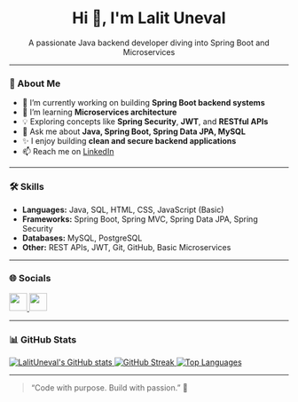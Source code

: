 <h1 align="center">Hi 👋, I'm Lalit Uneval</h1>

<p align="center">A passionate Java backend developer diving into Spring Boot and Microservices</p>

---

### 🚀 About Me

- 🔭 I’m currently working on building **Spring Boot backend systems**
- 🌱 I’m learning **Microservices architecture**
- 💡 Exploring concepts like **Spring Security**, **JWT**, and **RESTful APIs**
- 💬 Ask me about **Java, Spring Boot, Spring Data JPA, MySQL**
- ✨ I enjoy building **clean and secure backend applications**
- 📫 Reach me on [LinkedIn](https://www.linkedin.com/in/uneval-lalit-106455355/)

---

### 🛠️ Skills

- **Languages:** Java, SQL, HTML, CSS, JavaScript (Basic)
- **Frameworks:** Spring Boot, Spring MVC, Spring Data JPA, Spring Security
- **Databases:** MySQL, PostgreSQL
- **Other:** REST APIs, JWT, Git, GitHub, Basic Microservices

---

### 🌐 Socials

<p align="left">
  <a href="https://github.com/LalitUneval" target="_blank">
    <img src="https://raw.githubusercontent.com/danielcranney/readme-generator/main/public/icons/socials/github.svg" width="32" height="32" />
  </a>
  <a href="https://www.linkedin.com/in/uneval-lalit-106455355/" target="_blank">
    <img src="https://raw.githubusercontent.com/danielcranney/readme-generator/main/public/icons/socials/linkedin.svg" width="32" height="32" />
  </a>
</p>

---

### 📊 GitHub Stats

<a href="https://github.com/LalitUneval">
  <img src="https://github-readme-stats.vercel.app/api?username=LalitUneval&show_icons=true&theme=radical&count_private=true&hide_border=true" alt="LalitUneval's GitHub stats" />
</a>

<a href="https://github.com/LalitUneval">
  <img src="https://github-readme-streak-stats.herokuapp.com/?user=LalitUneval&theme=radical&hide_border=true" alt="GitHub Streak" />
</a>

<a href="https://github.com/LalitUneval">
  <img src="https://github-readme-stats.vercel.app/api/top-langs/?username=LalitUneval&layout=compact&theme=radical&hide_border=true" alt="Top Languages" />
</a>

---

<!-- Optionally you can add a quote or motto -->
> “Code with purpose. Build with passion.” 🚀
